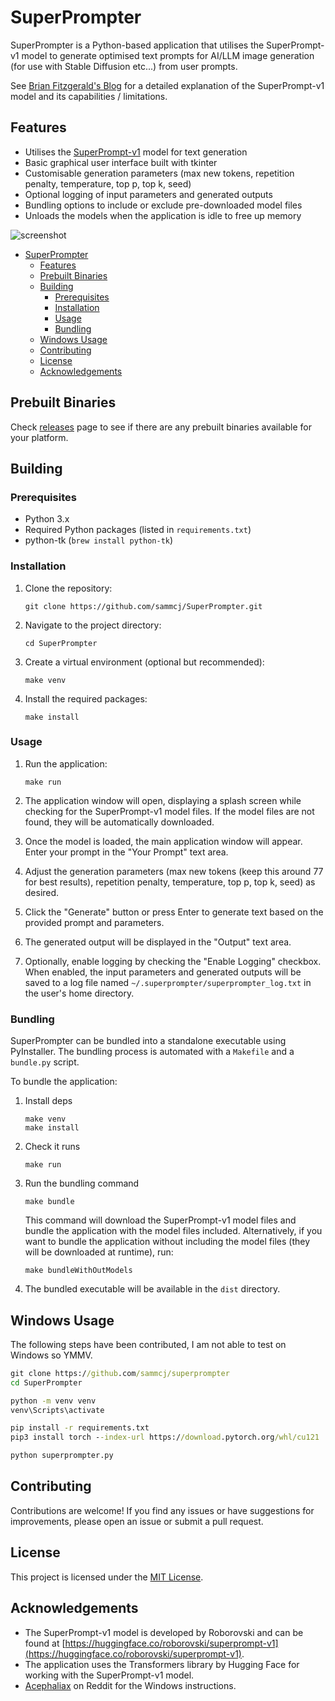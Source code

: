 # SuperPrompter

SuperPrompter is a Python-based application that utilises the SuperPrompt-v1 model to generate optimised text prompts for AI/LLM image generation (for use with Stable Diffusion etc...) from user prompts.

See [Brian Fitzgerald's Blog](https://brianfitzgerald.xyz/prompt-augmentation/) for a detailed explanation of the SuperPrompt-v1 model and its capabilities / limitations.

## Features

- Utilises the [SuperPrompt-v1](https://huggingface.co/roborovski/superprompt-v1) model for text generation
- Basic graphical user interface built with tkinter
- Customisable generation parameters (max new tokens, repetition penalty, temperature, top p, top k, seed)
- Optional logging of input parameters and generated outputs
- Bundling options to include or exclude pre-downloaded model files
- Unloads the models when the application is idle to free up memory

![screenshot](https://github.com/sammcj/superprompter/assets/862951/0da94b0d-0ae9-4043-ab45-6daac2859443)

- [SuperPrompter](#superprompter)
  - [Features](#features)
  - [Prebuilt Binaries](#prebuilt-binaries)
  - [Building](#building)
    - [Prerequisites](#prerequisites)
    - [Installation](#installation)
    - [Usage](#usage)
    - [Bundling](#bundling)
  - [Windows Usage](#windows-usage)
  - [Contributing](#contributing)
  - [License](#license)
  - [Acknowledgements](#acknowledgements)

## Prebuilt Binaries

Check [releases](https://github.com/sammcj/superprompter/releases) page to see if there are any prebuilt binaries available for your platform.

## Building

### Prerequisites

- Python 3.x
- Required Python packages (listed in `requirements.txt`)
- python-tk (`brew install python-tk`)

### Installation

1. Clone the repository:

   ```shell
   git clone https://github.com/sammcj/SuperPrompter.git
   ```

2. Navigate to the project directory:

   ```shell
   cd SuperPrompter
   ```

3. Create a virtual environment (optional but recommended):

   ```shell
   make venv
   ```

4. Install the required packages:

   ```shell
   make install
   ```

### Usage

1. Run the application:

   ```shell
   make run
   ```

2. The application window will open, displaying a splash screen while checking for the SuperPrompt-v1 model files. If the model files are not found, they will be automatically downloaded.
3. Once the model is loaded, the main application window will appear. Enter your prompt in the "Your Prompt" text area.
4. Adjust the generation parameters (max new tokens (keep this around 77 for best results), repetition penalty, temperature, top p, top k, seed) as desired.
5. Click the "Generate" button or press Enter to generate text based on the provided prompt and parameters.
6. The generated output will be displayed in the "Output" text area.
7. Optionally, enable logging by checking the "Enable Logging" checkbox. When enabled, the input parameters and generated outputs will be saved to a log file named `~/.superprompter/superprompter_log.txt` in the user's home directory.

### Bundling

SuperPrompter can be bundled into a standalone executable using PyInstaller. The bundling process is automated with a `Makefile` and a `bundle.py` script.

To bundle the application:

1. Install deps

   ```shell
   make venv
   make install
   ```

2. Check it runs

   ```shell
   make run
   ```

3. Run the bundling command

   ```shell
   make bundle
   ```

   This command will download the SuperPrompt-v1 model files and bundle the application with the model files included.
   Alternatively, if you want to bundle the application without including the model files (they will be downloaded at runtime), run:

   ```shell
   make bundleWithOutModels
   ```

4. The bundled executable will be available in the `dist` directory.

## Windows Usage

The following steps have been contributed, I am not able to test on Windows so YMMV.

```cmd
git clone https://github.com/sammcj/superprompter
cd SuperPrompter

python -m venv venv
venv\Scripts\activate

pip install -r requirements.txt
pip3 install torch --index-url https://download.pytorch.org/whl/cu121

python superprompter.py
```

## Contributing

Contributions are welcome! If you find any issues or have suggestions for improvements, please open an issue or submit a pull request.

## License

This project is licensed under the [MIT License](LICENSE).

## Acknowledgements

- The SuperPrompt-v1 model is developed by Roborovski and can be found at [https://huggingface.co/roborovski/superprompt-v1](https://huggingface.co/roborovski/superprompt-v1).
- The application uses the Transformers library by Hugging Face for working with the SuperPrompt-v1 model.
- [Acephaliax](https://www.reddit.com/user/Acephaliax/) on Reddit for the Windows instructions.
